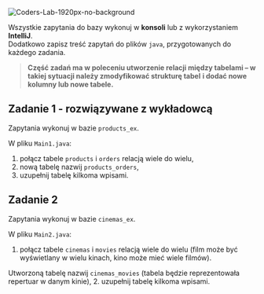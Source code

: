![Coders-Lab-1920px-no-background](https://user-images.githubusercontent.com/152855/73064373-5ed69780-3ea1-11ea-8a71-3d370a5e7dd8.png)


Wszystkie zapytania do bazy wykonuj w **konsoli** lub z wykorzystaniem **IntelliJ**.  
Dodatkowo zapisz treść zapytań do plików ``java``, przygotowanych do każdego zadania.  
 
>**Część zadań ma w poleceniu utworzenie relacji między tabelami – w takiej sytuacji należy zmodyfikować strukturę tabel**
>**i dodać nowe kolumny lub nowe tabele.**  
 

## Zadanie 1 - rozwiązywane z wykładowcą

Zapytania wykonuj w bazie `products_ex`.  

W pliku `Main1.java`:
1. połącz tabele ```products``` i ```orders``` relacją wiele do wielu,  
2. nową tabelę nazwij `products_orders`,  
3. uzupełnij tabelę kilkoma wpisami.

## Zadanie 2

Zapytania wykonuj w bazie `cinemas_ex`.  

W pliku `Main2.java`:
1. połącz tabele `cinemas` i `movies` relacją wiele do wielu
 (film może być wyświetlany w wielu kinach, kino może mieć wiele filmów).  
 
 Utworzoną tabelę nazwij `cinemas_movies` (tabela będzie reprezentowała repertuar w danym kinie),
2. uzupełnij tabelę kilkoma wpisami.
